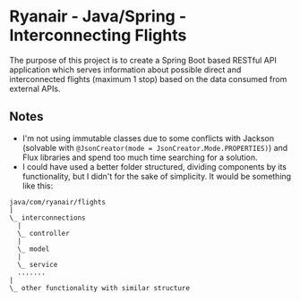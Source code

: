 # Ryanair - Java/Spring - Interconnecting Flights

The purpose of this project is to create a Spring Boot based RESTful API application which serves information about possible direct and interconnected flights (maximum 1 stop) based on the data consumed from external APIs.

## Notes
* I'm not using immutable classes due to some conflicts with Jackson (solvable with `@JsonCreator(mode = JsonCreator.Mode.PROPERTIES)`) and Flux libraries and spend too much time searching for a solution.
* I could have used a better folder structured, dividing components by its functionality, but I didn't for the sake of simplicity. It would be something like this:
```
java/com/ryanair/flights
|
\_ interconnections
  |
  \_ controller
  |
  \_ model
  |
  \_ service
  .......
|
\_ other functionality with similar structure
```


